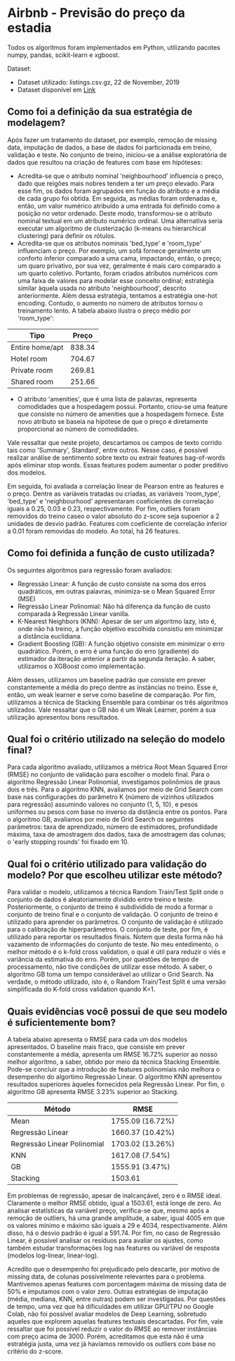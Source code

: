 # Airbnb - Previsão do preço da estadia

Todos os algoritmos foram implementados em Python, utilizando pacotes numpy, pandas, scikit-learn e xgboost.

Dataset:
- Dataset utilizado: listings.csv.gz, 22 de November, 2019
- Dataset disponível em [Link](http://insideairbnb.com/get-the-data.html)

## Como foi a definição da sua estratégia de modelagem?

Após fazer um tratamento do dataset, por exemplo, remoção de missing data, imputação de dados, a base de dados foi particionada em treino, validação e teste. No conjunto de treino, iniciou-se a análise exploratória de dados que resultou na criação de features com base em hipóteses:

- Acredita-se que o atributo nominal 'neighbourhood' influencia o preço, dado que reigões mais nobres tendem a ter um preço elevado. Para esse fim, os dados foram agrupados em função do atributo e a média de cada grupo foi obtida. Em seguida, as médias foram ordenadas e, então, um valor numérico atribuído a uma entrada foi definido como a posição no vetor ordenado. Deste modo, transformou-se o atributo nominal textual em um atributo numérico ordinal. Uma alternativa seria executar um algoritmo de clusterização (k-means ou hierarchical clustering) para definir os rótulos.
- Acredita-se que os atributos nominais 'bed_type' e 'room_type' influenciam o preço. Por exemplo, um sofá fornece geralmente um conforto inferior comparado a uma cama, impactando, então, o preço; um quaro privativo, por sua vez, geralmente é mais caro comparado a um quarto coletivo. Portanto, foram criados atributos numéricos com uma faixa de valores para modelar esse conceito ordinal; estratégia similar àquela usada no atributo 'neighbourhood', descrito anteriormente. Além dessa estratégia, tentamos a estratégia one-hot encoding. Contudo, o aumento no número de atributos tornou o treinamento lento. A tabela abaixo ilustra o preço médio por 'room_type':

| Tipo | Preço |
| ----- | ------ |
| Entire home/apt | 838.34 |
| Hotel room | 704.67 |
| Private room | 269.81 |
| Shared room | 251.66 | 

- O atributo 'amenities', que é uma lista de palavras, representa comodidades que a hospedagem possui. Portanto, criou-se uma feature que consiste no número de amenities que a hospedagem fornece. Este novo atributo se baseia na hipótese de que o preço é diretamente proporcional ao número de comodidades.

Vale ressaltar que neste projeto, descartamos os campos de texto corrido tais como 'Summary', Standard', entre outros. Nesse caso, é possível realizar análise de sentimento sobre texto ou extrair features bag-of-words após eliminar stop words. Essas features podem aumentar o poder preditivo dos modelos.

Em seguida, foi avaliada a correlação linear de Pearson entre as features e o preço. Dentre as variáveis tratadas ou criadas, as variáveis 'room_type', 'bed_type' e 'neighbourhood' apresentaram coeficientes de correlação iguais a 0.25, 0.03 e 0.23, respectivamente. Por fim, outliers foram removidos do treino caseo o valor absoluto do z-score seja supoerior a 2 unidades de desvio padrão. Features com coeficiente de correlação inferior a 0.01 foram removidas do modelo. Ao total, há 26 features.


## Como foi definida a função de custo utilizada?

Os seguintes algoritmos para regressão foram avaliados:
- Regressão Linear: A função de custo consiste na soma dos erros quadráticos, em outras palavras, minimiza-se o Mean Squared Error (MSE)
- Regressão Linear Polinomial: Não há diferença da função de custo comparada à Regressão Linear vanilla.
- K-Nearest Neighbors (KNN): Apesar de ser um algoritmo lazy, isto é, onde não há treino, a função objetivo escolhida consistiu em minimizar a distância euclidiana.
- Gradient Boosting (GB): A função objetivo consiste em minimizar o erro quadrático. Porém, o erro é uma função do erro (gradiente) do estimador da iteração anterior a partir da segunda iteração. A saber, utilizamos o XGBoost como implementação.

Além desses, utilizamos um baseline padrão que consiste em prever constantemente a média do preço dentre as instâncias no treino. Esse é, então, um weak learner e serve como baseline de comparação. Por fim, utilizamos a técnica de Stacking Ensemble para combinar os três algoritmos utilizados. Vale ressaltar que o GB não é um Weak Learner, porém a sua utilização apresentou bons resultados.

## Qual foi o critério utilizado na seleção do modelo final?

Para cada algoritmo avaliado, utilizamos a métrica Root Mean Squared Error (RMSE) no conjunto de validação para escolher o modelo final. Para o algoritmo Regressão Linear Polinomial, investigamos polinômios de graus dois e três. Para o algoritmo KNN, avaliamos por meio de Grid Search com base nas configurações do parâmetro K (número de vizinhos utilizados para regressão) assumindo valores no conjunto {1, 5, 10}, e pesos uniformes ou pesos com base no inverso da distância entre os pontos. Para o algoritmo GB, avaliamos por meio de Grid Search os seguintes parâmetros: taxa de aprendizado, número de estimadores, profundidade máxima, taxa de amostragem dos dados, taxa de amostragem das colunas; o 'early stopping rounds' foi fixado em 10.

## Qual foi o critério utilizado para validação do modelo? Por que escolheu utilizar este método?

Para validar o modelo, utilizamos a técnica Random Train/Test Split onde o conjunto de dados é aleatoriamente dividido entre treino e teste. Posteriormente, o conjunto de treino é subdividido de modo a formar o conjunto de treino final e o conjunto de validação. O conjunto de treino é utilizado para aprender os parâmetros. O conjunto de validação é utilizado para o calibração de hiperparâmetros. O conjunto de teste, por fim, é utilizado para reportar os resultados finais. Notem que desta forma não há vazamento de informações do conjunto de teste. No meu entedimento, o melhor método é o k-fold cross validation, o qual é útil para reduzir o viés e variância da estimativa do erro. Porém, por questões de tempo de processamento, não tive condições de utilizar esse método. A saber, o algoritmo GB toma um tempo considerável ao utilizar o Grid Search. Na verdade, o método utilizado, isto é, o Random Train/Test Split é uma versão simplificada do K-fold cross validation quando K=1. 

## Quais evidências você possui de que seu modelo é suficientemente bom?

A tabela abaixo apresenta o RMSE para cada um dos modelos apresentados. O baseline mais fraco, que consiste em prever constantemente a média, apresenta um RMSE 16.72% superior ao nosso melhor algoritmo, a saber, obtido por meio da técnica Stacking Ensemble. Pode-se concluir que a introdução de features polinomiais não melhora o desempenho do algortimo Regressão Linear. O algoritmo KNN apresentou resultados superiores àqueles fornecidos pela Regressão Linear. Por fim, o algoritmo GB apresenta RMSE 3.23% superior ao Stacking.

| Método | RMSE |
| ------------ | ------------ |
| Mean | 1755.09 (16.72%) |
| Regressão Linear | 1660.37 (10.42%) |
| Regressão Linear Polinomial | 1703.02 (13.26%) |
| KNN | 1617.08 (7.54%) | 
| GB | 1555.91 (3.47%) |
| Stacking | 1503.61 |

Em problemas de regressão, apesar de inalcançável, zero é o RMSE ideal. Claramente o melhor RMSE obtido, igual a 1503.61, está longe de zero. Ao analisar estatísticas da variável preço, verifica-se que, mesmo após a remoção de outliers, há uma grande amplitude, a saber, igual 4005 em que os valores mínimo e máximo são iguais a 29 e 4034, respectivamente. Além disso, há o desvio padrão é igual a 591.74. Por fim, no caso de Regressão Linear, é possível analisar os resíduos para avaliar os ajustes, como também estudar transformações log nas features ou variável de resposta (modelos log-linear, linear-log).

Acredito que o desempenho foi prejudicado pelo descarte, por motivo de missing data, de colunas possivelmente relevantes para o problema. Mantivemos apenas features com porcentagem máxima de missing data de 50% e imputamos com o valor zero. Outras estratégias de imputação (média, mediana, KNN, entre outras) podem ser investigadas. Por questões de tempo, uma vez que há dificuldades em utilizar GPU/TPU no Google Colab, não foi possível avaliar modelos de Deep Learning, sobretudo aqueles que explorem aquelas features textuais descartadas. Por fim, vale ressaltar que foi possível reduzir o valor do RMSE ao remover instâncias com preço acima de 3000. Porém, acreditamos que esta não é uma estratégia justa, uma vez já havíamos removido os outliers com base no critério do z-score.
